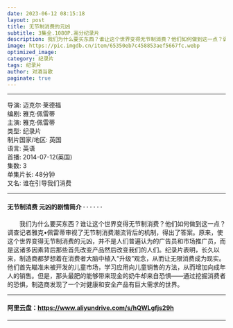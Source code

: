 ```yaml
---
date: 2023-06-12 08:15:18
layout: post
title: 无节制消费的元凶
subtitle: 3集全.1080P.高分纪录片
description: 我们为什么要买东西？谁让这个世界变得无节制消费？他们如何做到这一点？调查记者雅克•佩雷蒂审视了无节制消费潮流背后的机制，得出了答案。原来，使这个世界变得无节制消费的元凶，并不是人们普遍认为的广告员和市场推广员...
image: https://pic.imgdb.cn/item/65350eb7c458853aef5667fc.webp
optimized_image: 
category: 纪录片
tags: 纪录片
author: 对酒当歌
paginate: true
---
```


---

导演: 迈克尔·莱德福  
编剧: 雅克·佩雷蒂  
主演: 雅克·佩雷蒂  
类型: 纪录片  
制片国家/地区: 英国  
语言: 英语  
首播: 2014-07-12(英国)  
集数: 3  
单集片长: 48分钟  
又名: 谁在引导我们消费  

---

#### 无节制消费 元凶的剧情简介 · · · · · ·

　　我们为什么要买东西？谁让这个世界变得无节制消费？他们如何做到这一点？调查记者雅克•佩雷蒂审视了无节制消费潮流背后的机制，得出了答案。原来，使这个世界变得无节制消费的元凶，并不是人们普遍认为的广告员和市场推广员，而是这诸多因素背后那些首先改变产品然后改变我们的人们。纪录片表明，长久以来，制造商都梦想着在消费者大脑中植入“升级”观念，从而让无限消费成为现实。他们首先瞄准未被开发的儿童市场，学习应用向儿童销售的方法，从而增加向成年人的销售。但是，那头最肥的能够带来现金的奶牛却来自恐惧——通过挖掘消费者的恐惧，制造商发现了一个对健康和安全产品有巨大需求的世界。

---

#### 阿里云盘：<https://www.aliyundrive.com/s/hQWLgfjs29h>

---
